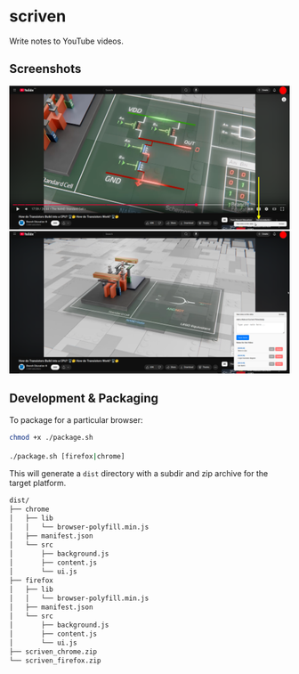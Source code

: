 # scriven

Write notes to YouTube videos.

## Screenshots

<div>
<img title="toggle button" alt="toggle button" src="./demo/ff-ss1.png">
<img title="app panel" alt="app panel" src="./demo/ff-ss2.png">
</div>

## Development & Packaging

To package for a particular browser:

```sh
chmod +x ./package.sh

./package.sh [firefox|chrome]
```

This will generate a `dist` directory with a subdir and zip archive for the target platform.

```
dist/
├── chrome
│   ├── lib
│   │   └── browser-polyfill.min.js
│   ├── manifest.json
│   └── src
│       ├── background.js
│       ├── content.js
│       └── ui.js
├── firefox
│   ├── lib
│   │   └── browser-polyfill.min.js
│   ├── manifest.json
│   └── src
│       ├── background.js
│       ├── content.js
│       └── ui.js
├── scriven_chrome.zip
└── scriven_firefox.zip
```